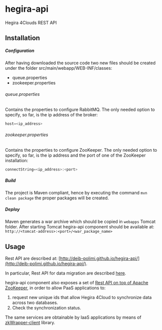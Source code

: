 # hegira-api
Hegira 4Clouds REST API  

## Installation

##### Configuration

After having downloaded the source code two new files should be created under the folder src/main/webapp/WEB-INF/classes:
* queue.properties
* zookeeper.properties

###### queue.properties
Contains the properties to configure RabbitMQ. The only needed option to specify, so far, is the ip address of the broker:

```java
host=<ip_address>
```

###### zookeeper.properties
Contains the properties to configure ZooKeeper. The only needed option to specify, so far, is the ip address and the port of one of the ZooKeeper installation:

```java
connectString=<ip_address>:<port>
```

##### Build
The project is Maven compliant, hence by executing the command ```mvn clean package``` the proper packages will be created.

##### Deploy
Maven generates a war archive which should be copied in ```webapps``` Tomcat folder.
After starting Tomcat hegira-api component should be available at: ```http://<tomcat-address>:<port>/<war_package_name>```

## Usage
Rest API are described at: [http://deib-polimi.github.io/hegira-api/](http://deib-polimi.github.io/hegira-api/).

In particular, Rest API for data migration are described [here](http://deib-polimi.github.io/hegira-api/resource_API.html).


hegira-api component also exposes a set of [Rest API on top of Apache ZooKeeper](http://deib-polimi.github.io/hegira-api/resource_ZKservice.html), in order to allow PaaS applications to: 

1. request new unique ids that allow Hegira 4Cloud to synchronize data across two databases. 
2. Check the synchronization status.

The same services are obtainable by IaaS applications by means of [zkWrapper-client](https://github.com/deib-polimi/hegira-zkWrapper-client) library.
